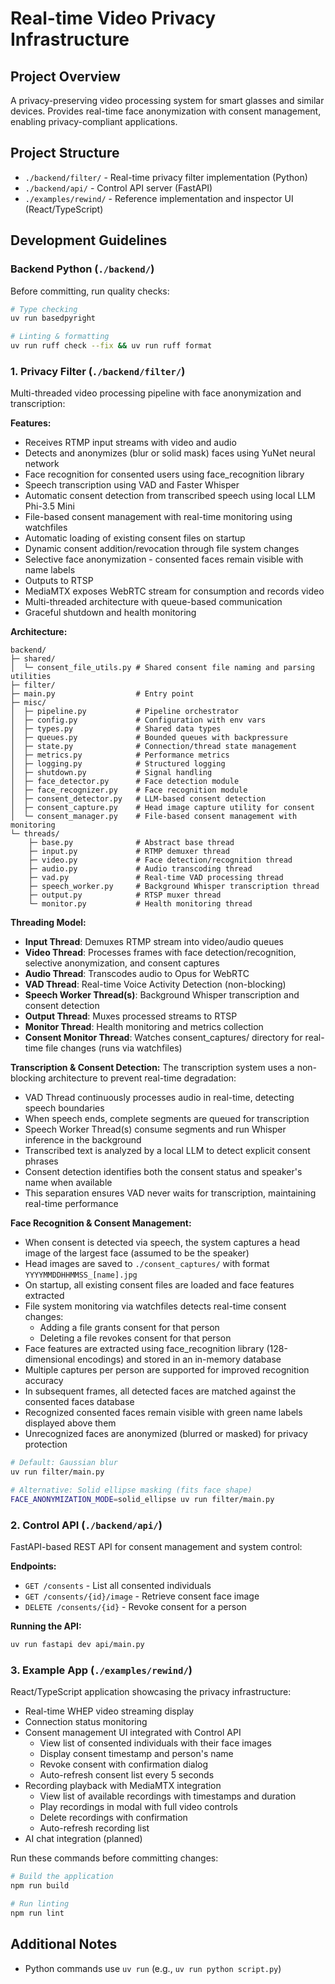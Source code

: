 # Real-time Video Privacy Infrastructure

## Project Overview

A privacy-preserving video processing system for smart glasses and similar devices. Provides real-time face anonymization with consent management, enabling privacy-compliant applications.

## Project Structure

- `./backend/filter/` - Real-time privacy filter implementation (Python)
- `./backend/api/` - Control API server (FastAPI)
- `./examples/rewind/` - Reference implementation and inspector UI (React/TypeScript)

## Development Guidelines

### Backend Python (`./backend/`)

Before committing, run quality checks:

```bash
# Type checking
uv run basedpyright

# Linting & formatting
uv run ruff check --fix && uv run ruff format
```

### 1. Privacy Filter (`./backend/filter/`)

Multi-threaded video processing pipeline with face anonymization and transcription:

**Features:**
- Receives RTMP input streams with video and audio
- Detects and anonymizes (blur or solid mask) faces using YuNet neural network
- Face recognition for consented users using face_recognition library
- Speech transcription using VAD and Faster Whisper
- Automatic consent detection from transcribed speech using local LLM Phi-3.5 Mini
- File-based consent management with real-time monitoring using watchfiles
- Automatic loading of existing consent files on startup
- Dynamic consent addition/revocation through file system changes
- Selective face anonymization - consented faces remain visible with name labels
- Outputs to RTSP
- MediaMTX exposes WebRTC stream for consumption and records video
- Multi-threaded architecture with queue-based communication
- Graceful shutdown and health monitoring

**Architecture:**
```
backend/
├─ shared/
│  └─ consent_file_utils.py # Shared consent file naming and parsing utilities
├─ filter/
├─ main.py                  # Entry point
├─ misc/
│  ├─ pipeline.py           # Pipeline orchestrator
│  ├─ config.py             # Configuration with env vars
│  ├─ types.py              # Shared data types
│  ├─ queues.py             # Bounded queues with backpressure
│  ├─ state.py              # Connection/thread state management
│  ├─ metrics.py            # Performance metrics
│  ├─ logging.py            # Structured logging
│  ├─ shutdown.py           # Signal handling
│  ├─ face_detector.py      # Face detection module
│  ├─ face_recognizer.py    # Face recognition module
│  ├─ consent_detector.py   # LLM-based consent detection
│  ├─ consent_capture.py    # Head image capture utility for consent
│  └─ consent_manager.py    # File-based consent management with monitoring
└─ threads/
    ├─ base.py              # Abstract base thread
    ├─ input.py             # RTMP demuxer thread
    ├─ video.py             # Face detection/recognition thread
    ├─ audio.py             # Audio transcoding thread
    ├─ vad.py               # Real-time VAD processing thread
    ├─ speech_worker.py     # Background Whisper transcription thread
    ├─ output.py            # RTSP muxer thread
    └─ monitor.py           # Health monitoring thread
```

**Threading Model:**
- **Input Thread**: Demuxes RTMP stream into video/audio queues
- **Video Thread**: Processes frames with face detection/recognition, selective anonymization, and consent captures
- **Audio Thread**: Transcodes audio to Opus for WebRTC
- **VAD Thread**: Real-time Voice Activity Detection (non-blocking)
- **Speech Worker Thread(s)**: Background Whisper transcription and consent detection
- **Output Thread**: Muxes processed streams to RTSP
- **Monitor Thread**: Health monitoring and metrics collection
- **Consent Monitor Thread**: Watches consent_captures/ directory for real-time file changes (runs via watchfiles)

**Transcription & Consent Detection:**
The transcription system uses a non-blocking architecture to prevent real-time degradation:
- VAD Thread continuously processes audio in real-time, detecting speech boundaries
- When speech ends, complete segments are queued for transcription
- Speech Worker Thread(s) consume segments and run Whisper inference in the background
- Transcribed text is analyzed by a local LLM to detect explicit consent phrases
- Consent detection identifies both the consent status and speaker's name when available
- This separation ensures VAD never waits for transcription, maintaining real-time performance

**Face Recognition & Consent Management:**
- When consent is detected via speech, the system captures a head image of the largest face (assumed to be the speaker)
- Head images are saved to `./consent_captures/` with format `YYYYMMDDHHMMSS_[name].jpg`
- On startup, all existing consent files are loaded and face features extracted
- File system monitoring via watchfiles detects real-time consent changes:
  - Adding a file grants consent for that person
  - Deleting a file revokes consent for that person
- Face features are extracted using face_recognition library (128-dimensional encodings) and stored in an in-memory database
- Multiple captures per person are supported for improved recognition accuracy
- In subsequent frames, all detected faces are matched against the consented faces database
- Recognized consented faces remain visible with green name labels displayed above them
- Unrecognized faces are anonymized (blurred or masked) for privacy protection

```bash
# Default: Gaussian blur
uv run filter/main.py

# Alternative: Solid ellipse masking (fits face shape)
FACE_ANONYMIZATION_MODE=solid_ellipse uv run filter/main.py
```

### 2. Control API (`./backend/api/`)

FastAPI-based REST API for consent management and system control:

**Endpoints:**
- `GET /consents` - List all consented individuals
- `GET /consents/{id}/image` - Retrieve consent face image
- `DELETE /consents/{id}` - Revoke consent for a person

**Running the API:**
```bash
uv run fastapi dev api/main.py
```

### 3. Example App (`./examples/rewind/`)

React/TypeScript application showcasing the privacy infrastructure:

- Real-time WHEP video streaming display
- Connection status monitoring
- Consent management UI integrated with Control API
  - View list of consented individuals with their face images
  - Display consent timestamp and person's name
  - Revoke consent with confirmation dialog
  - Auto-refresh consent list every 5 seconds
- Recording playback with MediaMTX integration
  - View list of available recordings with timestamps and duration
  - Play recordings in modal with full video controls
  - Delete recordings with confirmation
  - Auto-refresh recording list
- AI chat integration (planned)

Run these commands before committing changes:

```bash
# Build the application
npm run build

# Run linting
npm run lint
```

## Additional Notes

- Python commands use `uv run` (e.g., `uv run python script.py`)

